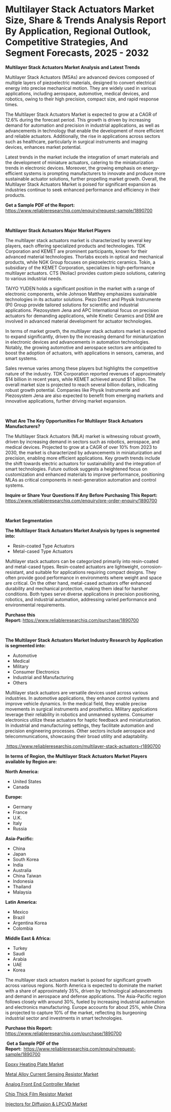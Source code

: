 <p><h1>Multilayer Stack Actuators Market Size, Share & Trends Analysis Report By Application, Regional Outlook, Competitive Strategies, And Segment Forecasts, 2025 - 2032</h1></p><p><strong>Multilayer Stack Actuators Market Analysis and Latest Trends</strong></p>
<p><p>Multilayer Stack Actuators (MSAs) are advanced devices composed of multiple layers of piezoelectric materials, designed to convert electrical energy into precise mechanical motion. They are widely used in various applications, including aerospace, automotive, medical devices, and robotics, owing to their high precision, compact size, and rapid response times. </p><p>The Multilayer Stack Actuators Market is expected to grow at a CAGR of 12.6% during the forecast period. This growth is driven by increasing demand for automation and precision in industrial applications, as well as advancements in technology that enable the development of more efficient and reliable actuators. Additionally, the rise in applications across sectors such as healthcare, particularly in surgical instruments and imaging devices, enhances market potential.</p><p>Latest trends in the market include the integration of smart materials and the development of miniature actuators, catering to the miniaturization trends in electronic devices. Moreover, the growing emphasis on energy-efficient systems is prompting manufacturers to innovate and produce more sustainable actuator solutions, further propelling market growth. Overall, the Multilayer Stack Actuators Market is poised for significant expansion as industries continue to seek enhanced performance and efficiency in their products.</p></p>
<p><strong>Get a Sample PDF of the Report:&nbsp;</strong> <a href="https://www.reliableresearchiq.com/enquiry/request-sample/1890700?utm_campaign=121&utm_medium=2&utm_source=Github&utm_content=ia&utm_term=07042025&utm_id=multilayer-stack-actuators">https://www.reliableresearchiq.com/enquiry/request-sample/1890700</a></p>
<p>&nbsp;</p>
<p><strong>Multilayer Stack Actuators Major Market Players</strong></p>
<p><p>The multilayer stack actuators market is characterized by several key players, each offering specialized products and technologies. TDK Corporation and KEMET are prominent participants, known for their advanced material technologies. Thorlabs excels in optical and mechanical products, while NGK Group focuses on piezoelectric ceramics. Tokin, a subsidiary of the KEMET Corporation, specializes in high-performance multilayer actuators. CTS (Noliac) provides custom piezo solutions, catering to various industrial needs.</p><p>TAIYO YUDEN holds a significant position in the market with a range of electronic components, while Johnson Matthey emphasizes sustainable technologies in its actuator solutions. Piezo Direct and Physik Instrumente (PI) Group provide tailored solutions for scientific and industrial applications. Piezosystem Jena and APC International focus on precision actuators for demanding applications, while Kinetic Ceramics and DSM are involved in advanced material development for actuator technologies.</p><p>In terms of market growth, the multilayer stack actuators market is expected to expand significantly, driven by the increasing demand for miniaturization in electronic devices and advancements in automation technologies. Notably, the growing automotive and aerospace sectors are anticipated to boost the adoption of actuators, with applications in sensors, cameras, and smart systems. </p><p>Sales revenue varies among these players but highlights the competitive nature of the industry. TDK Corporation reported revenues of approximately $14 billion in recent years, while KEMET achieved around $1 billion. The overall market size is projected to reach several billion dollars, indicating robust growth potential. Companies like Physik Instrumente and Piezosystem Jena are also expected to benefit from emerging markets and innovative applications, further driving market expansion.</p></p>
<p>&nbsp;</p>
<p><strong>What Are The Key Opportunities For Multilayer Stack Actuators Manufacturers?</strong></p>
<p><p>The Multilayer Stack Actuators (MLA) market is witnessing robust growth, driven by increasing demand in sectors such as robotics, aerospace, and medical devices. Projected to grow at a CAGR of over 10% from 2023 to 2030, the market is characterized by advancements in miniaturization and precision, enabling more efficient applications. Key growth trends include the shift towards electric actuators for sustainability and the integration of smart technologies. Future outlook suggests a heightened focus on customization and enhanced materials to improve performance, positioning MLAs as critical components in next-generation automation and control systems.</p></p>
<p><strong>Inquire or Share Your Questions If Any Before Purchasing This Report:</strong> <a href="https://www.reliableresearchiq.com/enquiry/pre-order-enquiry/1890700?utm_campaign=121&utm_medium=2&utm_source=Github&utm_content=ia&utm_term=07042025&utm_id=multilayer-stack-actuators">https://www.reliableresearchiq.com/enquiry/pre-order-enquiry/1890700</a></p>
<p>&nbsp;</p>
<p><strong>Market Segmentation</strong></p>
<p><strong>The Multilayer Stack Actuators Market Analysis by types is segmented into:</strong></p>
<p><ul><li>Resin-coated Type Actuators</li><li>Metal-cased Type Actuators</li></ul></p>
<p><p>Multilayer stack actuators can be categorized primarily into resin-coated and metal-cased types. Resin-coated actuators are lightweight, corrosion-resistant, and suitable for applications requiring compact designs. They often provide good performance in environments where weight and space are critical. On the other hand, metal-cased actuators offer enhanced durability and mechanical protection, making them ideal for harsher conditions. Both types serve diverse applications in precision positioning, robotics, and industrial automation, addressing varied performance and environmental requirements.</p></p>
<p><strong>Purchase this Report:&nbsp;</strong><a href="https://www.reliableresearchiq.com/purchase/1890700?utm_campaign=121&utm_medium=2&utm_source=Github&utm_content=ia&utm_term=07042025&utm_id=multilayer-stack-actuators">https://www.reliableresearchiq.com/purchase/1890700</a></p>
<p>&nbsp;</p>
<p><strong>The Multilayer Stack Actuators Market Industry Research by Application is segmented into:</strong></p>
<p><ul><li>Automotive</li><li>Medical</li><li>Military</li><li>Consumer Electronics</li><li>Industrial and Manufacturing</li><li>Others</li></ul></p>
<p><p>Multilayer stack actuators are versatile devices used across various industries. In automotive applications, they enhance control systems and improve vehicle dynamics. In the medical field, they enable precise movements in surgical instruments and prosthetics. Military applications leverage their reliability in robotics and unmanned systems. Consumer electronics utilize these actuators for haptic feedback and miniaturization. In industrial and manufacturing settings, they facilitate automation and precision engineering processes. Other sectors include aerospace and telecommunications, showcasing their broad utility and adaptability.</p></p>
<p><a href="https://www.reliableresearchiq.com/multilayer-stack-actuators-r1890700?utm_campaign=121&utm_medium=2&utm_source=Github&utm_content=ia&utm_term=07042025&utm_id=multilayer-stack-actuators">&nbsp;https://www.reliableresearchiq.com/multilayer-stack-actuators-r1890700</a></p>
<p><strong>In terms of Region, the Multilayer Stack Actuators Market Players available by Region are:</strong></p>
<p>
    <p> <strong> North America: </strong>
        <ul>
            <li>United States</li>
            <li>Canada</li>
        </ul>
        </p> 
    <p> <strong> Europe: </strong>
        <ul>
            <li>Germany</li>
            <li>France</li>
            <li>U.K.</li>
            <li>Italy</li>
            <li>Russia</li>
        </ul>
        </p> 
    <p> <strong> Asia-Pacific: </strong>
        <ul>
            <li>China</li>
            <li>Japan</li>
            <li>South Korea</li>
            <li>India</li>
            <li>Australia</li>
            <li>China Taiwan</li>
            <li>Indonesia</li>
            <li>Thailand</li>
            <li>Malaysia</li>
        </ul>
        </p> 
    <p> <strong> Latin America: </strong>
        <ul>
            <li>Mexico</li>
            <li>Brazil</li>
            <li>Argentina Korea</li>
            <li>Colombia</li>
        </ul>
        </p> 
    <p> <strong> Middle East & Africa: </strong>
        <ul>
            <li>Turkey</li>
            <li>Saudi</li>
            <li>Arabia</li>
            <li>UAE</li>
            <li>Korea</li>
        </ul>
    </p>
    </p>
<p><p>The multilayer stack actuators market is poised for significant growth across various regions. North America is expected to dominate the market with a share of approximately 35%, driven by technological advancements and demand in aerospace and defense applications. The Asia-Pacific region follows closely with around 30%, fueled by increasing industrial automation and electronics manufacturing. Europe accounts for about 25%, while China is projected to capture 10% of the market, reflecting its burgeoning industrial sector and investments in smart technologies.</p></p>
<p><strong>Purchase this Report: </strong><a href="https://www.reliableresearchiq.com/purchase/1890700?utm_campaign=121&utm_medium=2&utm_source=Github&utm_content=ia&utm_term=07042025&utm_id=multilayer-stack-actuators">https://www.reliableresearchiq.com/purchase/1890700</a></p>
<p>&nbsp;<strong>Get a Sample PDF of the Report:&nbsp;&nbsp;</strong><a href="https://www.reliableresearchiq.com/enquiry/request-sample/1890700?utm_campaign=121&utm_medium=2&utm_source=Github&utm_content=ia&utm_term=07042025&utm_id=multilayer-stack-actuators">https://www.reliableresearchiq.com/enquiry/request-sample/1890700</a></p>
<p><strong></strong></p>
<p><p><a href="https://github.com/bartzthateis/Market-Research-Report-List-1/blob/main/epoxy-heating-plate-market.md?utm_campaign=121&utm_medium=2&utm_source=Github&utm_content=ia&utm_term=07042025&utm_id=multilayer-stack-actuators">Epoxy Heating Plate Market</a></p><p><a href="https://github.com/taffouasaoka/Market-Research-Report-List-1/blob/main/metal-alloy-current-sensing-resistor-market.md?utm_campaign=121&utm_medium=2&utm_source=Github&utm_content=ia&utm_term=07042025&utm_id=multilayer-stack-actuators">Metal Alloy Current Sensing Resistor Market</a></p><p><a href="https://github.com/vespigeakexc/Market-Research-Report-List-1/blob/main/analog-front-end-controller-market.md?utm_campaign=121&utm_medium=2&utm_source=Github&utm_content=ia&utm_term=07042025&utm_id=multilayer-stack-actuators">Analog Front End Controller Market</a></p><p><a href="https://github.com/danitkeavyx7/Market-Research-Report-List-1/blob/main/chip-thick-film-resistor-market.md?utm_campaign=121&utm_medium=2&utm_source=Github&utm_content=ia&utm_term=07042025&utm_id=multilayer-stack-actuators">Chip Thick Film Resistor Market</a></p><p><a href="https://github.com/moorsdorak31/Market-Research-Report-List-1/blob/main/injectors-for-diffusion-lpcvd-market.md?utm_campaign=121&utm_medium=2&utm_source=Github&utm_content=ia&utm_term=07042025&utm_id=multilayer-stack-actuators">Injectors for Diffusion & LPCVD Market</a></p></p>